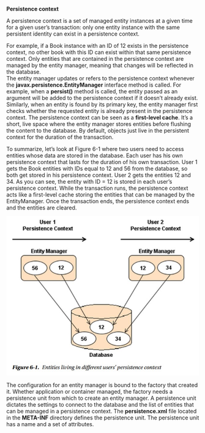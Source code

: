 **Persistence context**  

A persistence context is a set of managed entity instances at a given time for a given user’s transaction: 
only one entity instance with the same persistent identity can exist in a persistence context. 

For example, if a Book instance with an ID of 12 exists in the persistence context, no other book with this ID can exist within that same persistence context. Only
entities that are contained in the persistence context are managed by the entity manager, meaning that changes will
be reflected in the database.  
The entity manager updates or refers to the persistence context whenever the **javax.persistence.EntityManager** 
interface method is called.  For example, when a **persist()** method is called, the entity passed as an argument 
will be added to the persistence context if it doesn’t already exist. Similarly, when an entity is found by its 
primary key, the entity manager first checks whether the requested entity is already present in the persistence 
context. The persistence context can be seen as a **first-level cache**. It’s a short, live space where the entity 
manager stores entities before flushing the content to the database. By default, objects just live in the 
persistent context for the duration of the transaction.

To summarize, let’s look at Figure 6-1 where two users need to access entities whose data are stored in the
database. Each user has his own persistence context that lasts for the duration of his own transaction. User 1 gets the
Book entities with IDs equal to 12 and 56 from the database, so both get stored in his persistence context. User 2 gets
the entities 12 and 34. As you can see, the entity with ID = 12 is stored in each user’s persistence context. While the
transaction runs, the persistence context acts like a first-level cache storing the entities that can be managed by the
EntityManager. Once the transaction ends, the persistence context ends and the entities are cleared.

![persistence-context](https://raw.githubusercontent.com/AdilhanKaikenov/jpa-study-project-02/master/src/main/java/com/epam/adilkhan/jpa/lesson19/etc/persistence-context.jpg)

The configuration for an entity manager is bound to the factory that created it. Whether application or container
managed, the factory needs a persistence unit from which to create an entity manager. A persistence unit dictates
the settings to connect to the database and the list of entities that can be managed in a persistence context. The
**persistence.xml** file located in the **META-INF** directory defines the persistence unit. The persistence
unit has a name and a set of attributes.



